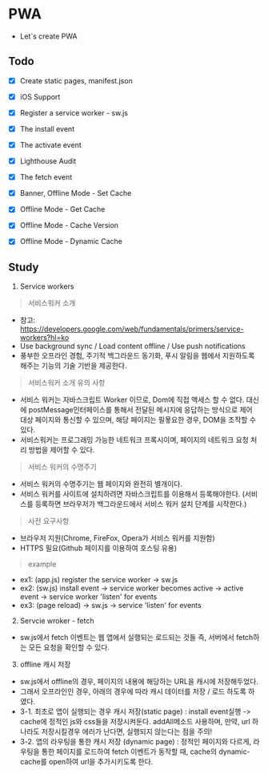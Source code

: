# PWA
- Let`s create PWA

## Todo
- [x] Create static pages, manifest.json
- [x] iOS Support
- [x] Register a service worker - sw.js
- [x] The install event
- [x] The activate event
- [x] Lighthouse Audit
- [x] The fetch event
- [x] Banner, Offline Mode - Set Cache
- [x] Offline Mode - Get Cache
- [x] Offline Mode - Cache Version
- [x] Offline Mode - Dynamic Cache


## Study
1. Service workers
> 서비스워커 소개
- 참고: https://developers.google.com/web/fundamentals/primers/service-workers?hl=ko
- Use background sync / Load content offline / Use push notifications
- 풍부한 오프라인 경험, 주기적 백그라운드 동기화, 푸시 알림을 웹에서 지원하도록 해주는 기능의 기술 기반을 제공한다.
> 서비스워커 소개 유의 사항
- 서비스 워커는 자바스크립트 Worker 이므로, Dom에 직접 액세스 할 수 없다. 대신에 postMessage인터페이스를 통해서 전달된 메시지에 응답하는 방식으로 제어 대상 페이지와 통신할 수 있으며, 해당 페이지는 필욯요한 경우, DOM을 조작할 수 있다.
- 서비스워커는 프로그래밍 가능한 네트워크 프록시이며, 페이지의 네트워크 요청 처리 방법을 제어할 수 있다.
> 서비스 워커의 수명주기
- 서비스 워커의 수명주기는 웹 페이지와 완전히 별개이다.
- 서비스 워커를 사이트에 설치하려면 자바스크립트를 이용해서 등록해야한다. 
  (서비스를 등록하면 브라우저가 백그라운드에서 서비스 워커 설치 단계를 시작한다.)
> 사전 요구사항
- 브라우저 지원(Chrome, FireFox, Opera가 서비스 워커를 지원함)
- HTTPS 필요(Github 페이지를 이용하여 호스팅 유용)
> example
- ex1: (app.js) register the service worker -> sw.js
- ex2: (sw.js) install event -> service worker becomes active -> active event -> service worker 'listen' for events
- ex3: (page reload) -> sw.js -> service 'listen' for events
2. Servcie wroker - fetch
- sw.js에서 fetch 이벤트는 웹 앱에서 실행되는 로드되는 것들 즉, 서버에서 fetch하는 모든 요청을 확인할 수 있다.
3. offline 캐시 저장
- sw.js에서 offline의 경우, 페이지의 내용에 해당하는 URL을 캐시에 저장해두었다.
- 그래서 오프라인인 경우, 아래의 경우에 따라 캐시 데이터를 저장 / 로드 하도록 하였다.
- 3-1. 최초로 앱이 실행되는 경우 캐시 저장(static page)
: install event실행 -> cache에 정적인 js와 css들을 저장시켜둔다. addAll메소드 사용하며, 만약, url 하나라도 저장시킬경우 에러가 난다면, 실행되지 않는다는 점을 주의!
- 3-2. 앱의 라우팅을 통한 캐시 저장 (dynamic page)
: 정적인 페이지와 다르게, 라우팅을 통한 페이지를 로드하여 fetch 이벤트가 동작할 때, cache의 dynamic-cache를 open하여 url을 추가시키도록 한다.
